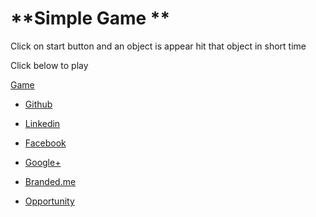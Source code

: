 # **Simple Game **

Click on start button and an object is appear hit that object in short time


Click below to play

[Game]( https://gameinjs-eb89b.firebaseapp.com)






* [Github](https://github.com/AwaisZaki)

* [Linkedin](https://www.linkedin.com/in/awais-zaki-5104b755?trk=hp-identity-name)

* [Facebook](https://www.facebook.com/owais.zaki)

* [Google+](https://plus.google.com/u/0/100388485894883304247)

* [Branded.me](https://branded.me/home)

* [Opportunity](http://www.myopportunity.com/leads/662879)